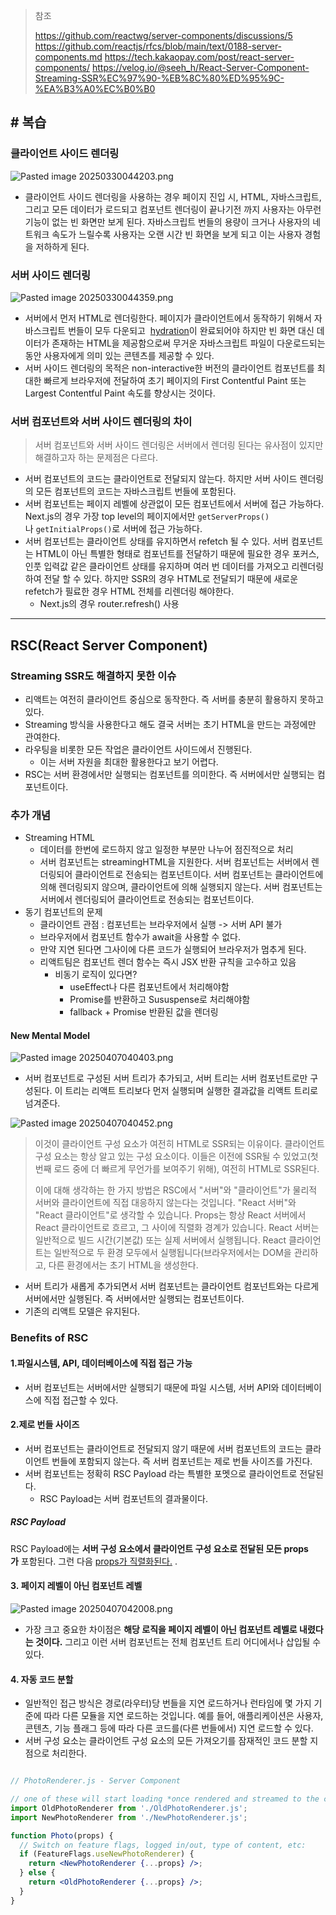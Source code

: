 > 참조
> 
> https://github.com/reactwg/server-components/discussions/5
> https://github.com/reactjs/rfcs/blob/main/text/0188-server-components.md
> https://tech.kakaopay.com/post/react-server-components/
> https://velog.io/@seeh_h/React-Server-Component-Streaming-SSR%EC%97%90-%EB%8C%80%ED%95%9C-%EA%B3%A0%EC%B0%B0

## # 복습

### 클라이언트 사이드 렌더링

![Pasted image 20250330044203.png](../img/Pasted%20image%2020250330044203.png)

- 클라이언트 사이드 렌더링을 사용하는 경우 페이지 진입 시, HTML, 자바스크립트, 그리고 모든 데이터가 로드되고 컴포넌트 렌더링이 끝나기전 까지 사용자는 아무런 기능이 없는 빈 화면만 보게 된다. 자바스크립트 번들의 용량이 크거나 사용자의 네트워크 속도가 느릴수록 사용자는 오랜 시간 빈 화면을 보게 되고 이는 사용자 경험을 저하하게 된다.

### 서버 사이드 렌더링

![Pasted image 20250330044359.png](../img/Pasted%20image%2020250330044359.png)

- 서버에서 먼저 HTML로 렌더링한다. 페이지가 클라이언트에서 동작하기 위해서 자바스크립트 번들이 모두 다운되고  [hydration](https://github.com/reactwg/react-18/discussions/46#discussioncomment-846714)이 완료되어야 하지만 빈 화면 대신 데이터가 존재하는 HTML을 제공함으로써 무거운 자바스크립트 파일이 다운로드되는 동안 사용자에게 의미 있는 콘텐츠를 제공할 수 있다.
- 서버 사이드 렌더링의 목적은 non-interactive한 버전의 클라이언트 컴포넌트를 최대한 빠르게 브라우저에 전달하여 초기 페이지의 First Contentful Paint 또는 Largest Contentful Paint 속도를 향상시는 것이다.

### 서버 컴포넌트와 서버 사이드 렌더링의 차이

> 서버 컴포넌트와 서버 사이드 렌더링은 서버에서 렌더링 된다는 유사점이 있지만 해결하고자 하는 문제점은 다르다.

- 서버 컴포넌트의 코드는 클라이언트로 전달되지 않는다. 하지만 서버 사이드 렌더링의 모든 컴포넌트의 코드는 자바스크립트 번들에 포함된다.
- 서버 컴포넌트는 페이지 레벨에 상관없이 모든 컴포넌트에서 서버에 접근 가능하다. Next.js의 경우 가장 top level의 페이지에서만 `getServerProps()`나 `getInitialProps()`로 서버에 접근 가능하다.
- 서버 컴포넌트는 클라이언트 상태를 유지하면서 refetch 될 수 있다. 서버 컴포넌트는 HTML이 아닌 특별한 형태로 컴포넌트를 전달하기 때문에 필요한 경우 포커스, 인풋 입력값 같은 클라이언트 상태를 유지하며 여러 번 데이터를 가져오고 리렌더링하여 전달 할 수 있다. 하지만 SSR의 경우 HTML로 전달되기 때문에 새로운 refetch가 필료한 경우 HTML 전체를 리렌더링 해야한다.
	- Next.js의 경우 router.refresh() 사용

---
## RSC(React Server Component)

### Streaming SSR도 해결하지 못한 이슈

- 리액트는 여전히 클라이언트 중심으로 동작한다. 즉 서버를 충분히 활용하지 못하고 있다.
- Streaming 방식을 사용한다고 해도 결국 서버는 초기 HTML을 만드는 과정에만 관여한다.
- 라우팅을 비롯한 모든 작업은 클라이언트 사이드에서 진행된다.
	- 이는 서버 자원을 최대한 활용한다고 보기 어렵다.
- RSC는 서버 환경에서만 실행되는 컴포넌트를 의미한다. 즉 서버에서만 실행되는 컴포넌트이다.

### 추가 개념

- Streaming HTML
	- 데이터를 한번에 로드하지 않고 일정한 부분만 나누어 점진적으로 처리
	- 서버 컴포넌트는 streamingHTML을 지원한다. 서버 컴포넌트는 서버에서 렌더링되어 클라이언트로 전송되는 컴포넌트이다. 서버 컴포넌트는 클라이언트에 의해 렌더링되지 않으며, 클라이언트에 의해 실행되지 않는다. 서버 컴포넌트는 서버에서 렌더링되어 클라이언트로 전송되는 컴포넌트이다.
- 동기 컴포넌트의 문제
	- 클라이언트 관점 : 컴포넌트는 브라우저에서 실행 -> 서버 API 불가
	- 브라우저에서 컴포넌트 함수가 await을 사용할 수 없다.
	- 만약 지연 된다면 그사이에 다른 코드가 실행되어 브라우저가 멈추게 된다.
	- 리액트팀은 컴포넌트 렌더 함수는 즉시 JSX 반환 규칙을 고수하고 있음
		- 비동기 로직이 있다면?
			- useEffect나 다른 컴포넌트에서 처리해야함
			- Promise를 반환하고 Sususpense로 처리해야함
			- fallback + Promise 반환된 값을 렌더링
####  New Mental Model

![Pasted image 20250407040403.png](../img/Pasted%20image%2020250407040403.png)

- 서버 컴포넌트로 구성된 서버 트리가 추가되고, 서버 트리는 서버 컴포넌트로만 구성된다. 이 트리는 리액트 트리보다 먼저 실행되며 실행한 결과값을 리액트 트리로 넘겨준다.

![Pasted image 20250407040452.png](../img/Pasted%20image%2020250407040452.png)

> 이것이 클라이언트 구성 요소가 여전히 HTML로 SSR되는 이유이다. 클라이언트 구성 요소는 항상 알고 있는 구성 요소이다. 이들은 이전에 SSR될 수 있었고(첫 번째 로드 중에 더 빠르게 무언가를 보여주기 위해), 여전히 HTML로 SSR된다.
> 
> 이에 대해 생각하는 한 가지 방법은 RSC에서 "서버"와 "클라이언트"가 물리적 서버와 클라이언트에 직접 대응하지 않는다는 것입니다. "React 서버"와 "React 클라이언트"로 생각할 수 있습니다. Props는 항상 React 서버에서 React 클라이언트로 흐르고, 그 사이에 직렬화 경계가 있습니다. React 서버는 일반적으로 빌드 시간(기본값) 또는 실제 서버에서 실행됩니다. React 클라이언트는 일반적으로 두 환경 모두에서 실행됩니다(브라우저에서는 DOM을 관리하고, 다른 환경에서는 초기 HTML을 생성한다.

- 서버 트리가 새롭게 추가되면서 서버 컴포넌트는 클라이언트 컴포넌트와는 다르게 서버에서만 실행된다. 즉 서버에서만 실행되는 컴포넌트이다.
- 기존의 리액트 모델은 유지된다. 
###  Benefits of RSC

#### 1.파일시스템, API, 데이터베이스에 직접 접근 가능

- 서버 컴포넌트는 서버에서만 실행되기 때문에 파일 시스템, 서버 API와 데이터베이스에 직접 접근할 수 있다.

#### 2.제로 번들 사이즈

- 서버 컴포넌트는 클라이언트로 전달되지 않기 때문에 서버 컴포넌트의 코드는 클라이언트 번들에 포함되지 않는다. 즉 서버 컴포넌트는 제로 번들 사이즈를 가진다.
- 서버 컴포넌트는 정확히 RSC Payload 라는 특별한 포멧으로 클라이언트로 전달된다.
	- RSC Payload는 서버 컴포넌트의 결과물이다.

##### RSC Payload

RSC Payload에는 **서버 구성 요소에서 클라이언트 구성 요소로 전달된 모든 props가** 포함된다. 그런 다음 [props가 직렬화된다.](https://github.com/reactjs/rfcs/blob/main/text/0188-server-components.md#simplified-loading-sequence) .


#### 3. 페이지 레벨이 아닌 컴포넌트 레벨

![Pasted image 20250407042008.png](../img/Pasted%20image%2020250407042008.png)

- 가장 크고 중요한 차이점은 **해당 로직을 페이지 레벨이 아닌 컴포넌트 레벨로 내렸다는 것이다.** 그리고 이런 서버 컴포넌트는 전체 컴포넌트 트리 어디에서나 삽입될 수 있다.

#### 4. 자동 코드 분할

- 일반적인 접근 방식은 경로(라우터)당 번들을 지연 로드하거나 런타임에 몇 가지 기준에 따라 다른 모듈을 지연 로드하는 것입니다. 예를 들어, 애플리케이션은 사용자, 콘텐츠, 기능 플래그 등에 따라 다른 코드를(다른 번들에서) 지연 로드할 수 있다.
- 서버 구성 요소는 클라이언트 구성 요소의 모든 가져오기를 잠재적인 코드 분할 지점으로 처리한다.

``` jsx

// PhotoRenderer.js - Server Component

// one of these will start loading *once rendered and streamed to the client*:
import OldPhotoRenderer from './OldPhotoRenderer.js';
import NewPhotoRenderer from './NewPhotoRenderer.js';

function Photo(props) {
  // Switch on feature flags, logged in/out, type of content, etc:
  if (FeatureFlags.useNewPhotoRenderer) {
    return <NewPhotoRenderer {...props} />;
  } else {
    return <OldPhotoRenderer {...props} />;
  }
}

```